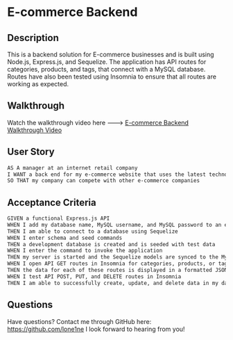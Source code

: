 # E-commerce Backend

## Description

This is a backend solution for E-commerce businesses and is built using Node.js, Express.js, and Sequelize. The application has API routes for categories, products, and tags, that connect with a MySQL database. Routes have also been tested using Insomnia to ensure that all routes are working as expected.

## Walkthrough

Watch the walkthrough video here ---> [E-commerce Backend Walkthrough Video](https://drive.google.com/file/d/1b-IzC-8Tq1A-Txa3jVicet87MvjPaAx_/view?usp=sharing)

## User Story

```md
AS A manager at an internet retail company
I WANT a back end for my e-commerce website that uses the latest technologies
SO THAT my company can compete with other e-commerce companies
```

## Acceptance Criteria

```md
GIVEN a functional Express.js API
WHEN I add my database name, MySQL username, and MySQL password to an environment variable file
THEN I am able to connect to a database using Sequelize
WHEN I enter schema and seed commands
THEN a development database is created and is seeded with test data
WHEN I enter the command to invoke the application
THEN my server is started and the Sequelize models are synced to the MySQL database
WHEN I open API GET routes in Insomnia for categories, products, or tags
THEN the data for each of these routes is displayed in a formatted JSON
WHEN I test API POST, PUT, and DELETE routes in Insomnia
THEN I am able to successfully create, update, and delete data in my database
```

## Questions

Have questions? Contact me through GitHub here: https://github.com/lone1ne
I look forward to hearing from you!
